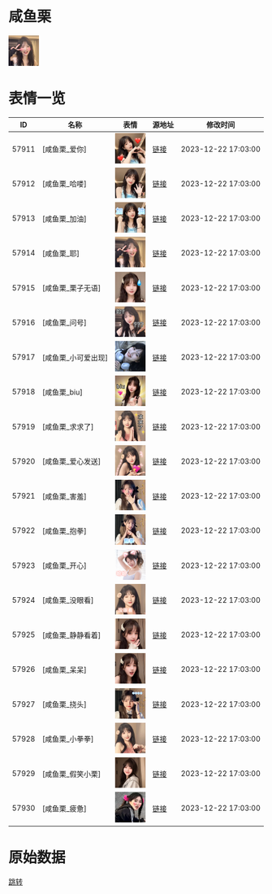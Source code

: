 # 咸鱼栗

<img src="./cover.png" height="60" alt="cover" />

# 表情一览

|ID|名称|表情|源地址|修改时间|
|----|----|----|----|----|
|57911|[咸鱼栗_爱你]|<img src="./pic/057911_%5B咸鱼栗_爱你%5D.png" height="60" alt="爱你"/>|[链接](https://i0.hdslb.com/bfs/garb/6746a5cb64f266c9380e5e46d526d138f4f75b65.png)|2023-12-22 17:03:00|
|57912|[咸鱼栗_哈喽]|<img src="./pic/057912_%5B咸鱼栗_哈喽%5D.png" height="60" alt="哈喽"/>|[链接](https://i0.hdslb.com/bfs/garb/1feaffe6c8feac3cd43b0e7efab09095fc93763d.png)|2023-12-22 17:03:00|
|57913|[咸鱼栗_加油]|<img src="./pic/057913_%5B咸鱼栗_加油%5D.png" height="60" alt="加油"/>|[链接](https://i0.hdslb.com/bfs/garb/ba0f3e4a768424708bf58cee2ae806490485f2f8.png)|2023-12-22 17:03:00|
|57914|[咸鱼栗_耶]|<img src="./pic/057914_%5B咸鱼栗_耶%5D.png" height="60" alt="耶"/>|[链接](https://i0.hdslb.com/bfs/garb/f63092d5b08af6fd75c4cc90d01e0e3d184d9e8f.png)|2023-12-22 17:03:00|
|57915|[咸鱼栗_栗子无语]|<img src="./pic/057915_%5B咸鱼栗_栗子无语%5D.png" height="60" alt="栗子无语"/>|[链接](https://i0.hdslb.com/bfs/garb/0830a613cc4d69f7955ae191d22154fe3599ea14.png)|2023-12-22 17:03:00|
|57916|[咸鱼栗_问号]|<img src="./pic/057916_%5B咸鱼栗_问号%5D.png" height="60" alt="问号"/>|[链接](https://i0.hdslb.com/bfs/garb/c55346ba6c75cadb9a43b6d8414c89322689d6a2.png)|2023-12-22 17:03:00|
|57917|[咸鱼栗_小可爱出现]|<img src="./pic/057917_%5B咸鱼栗_小可爱出现%5D.png" height="60" alt="小可爱出现"/>|[链接](https://i0.hdslb.com/bfs/garb/7b660a84acf4682b97189adbf72c6581c863821b.png)|2023-12-22 17:03:00|
|57918|[咸鱼栗_biu]|<img src="./pic/057918_%5B咸鱼栗_biu%5D.png" height="60" alt="biu"/>|[链接](https://i0.hdslb.com/bfs/garb/8f970bf0938489abd88c162a4e49351f58637674.png)|2023-12-22 17:03:00|
|57919|[咸鱼栗_求求了]|<img src="./pic/057919_%5B咸鱼栗_求求了%5D.png" height="60" alt="求求了"/>|[链接](https://i0.hdslb.com/bfs/garb/d31892afd6f121914e71bd7ac42c4a8cb31ca547.png)|2023-12-22 17:03:00|
|57920|[咸鱼栗_爱心发送]|<img src="./pic/057920_%5B咸鱼栗_爱心发送%5D.png" height="60" alt="爱心发送"/>|[链接](https://i0.hdslb.com/bfs/garb/25cc72fa3849ab42305148c9820eadc1e39a1bb6.png)|2023-12-22 17:03:00|
|57921|[咸鱼栗_害羞]|<img src="./pic/057921_%5B咸鱼栗_害羞%5D.png" height="60" alt="害羞"/>|[链接](https://i0.hdslb.com/bfs/garb/30c2a5078367833ff42f432fb11f1c9ab618fa70.png)|2023-12-22 17:03:00|
|57922|[咸鱼栗_抱拳]|<img src="./pic/057922_%5B咸鱼栗_抱拳%5D.png" height="60" alt="抱拳"/>|[链接](https://i0.hdslb.com/bfs/garb/63785c3a73fb3fa2399c94f45dd16957f0c3f4b8.png)|2023-12-22 17:03:00|
|57923|[咸鱼栗_开心]|<img src="./pic/057923_%5B咸鱼栗_开心%5D.png" height="60" alt="开心"/>|[链接](https://i0.hdslb.com/bfs/garb/1babdb5d143fb115e3a95e8443ab18057af8824e.png)|2023-12-22 17:03:00|
|57924|[咸鱼栗_没眼看]|<img src="./pic/057924_%5B咸鱼栗_没眼看%5D.png" height="60" alt="没眼看"/>|[链接](https://i0.hdslb.com/bfs/garb/2ff85ba22b6bd4995931c4e7ae0f7ca2d648fda0.png)|2023-12-22 17:03:00|
|57925|[咸鱼栗_静静看着]|<img src="./pic/057925_%5B咸鱼栗_静静看着%5D.png" height="60" alt="静静看着"/>|[链接](https://i0.hdslb.com/bfs/garb/7b06ecca2343966e87a54cb54c027b1be70233f5.png)|2023-12-22 17:03:00|
|57926|[咸鱼栗_呆呆]|<img src="./pic/057926_%5B咸鱼栗_呆呆%5D.png" height="60" alt="呆呆"/>|[链接](https://i0.hdslb.com/bfs/garb/a85151371c7c228c93ae096bd4939d0d04db2afa.png)|2023-12-22 17:03:00|
|57927|[咸鱼栗_挠头]|<img src="./pic/057927_%5B咸鱼栗_挠头%5D.png" height="60" alt="挠头"/>|[链接](https://i0.hdslb.com/bfs/garb/59d552b6ca4e171fc0b8e36e22d7ae4f3733efea.png)|2023-12-22 17:03:00|
|57928|[咸鱼栗_小拳拳]|<img src="./pic/057928_%5B咸鱼栗_小拳拳%5D.png" height="60" alt="小拳拳"/>|[链接](https://i0.hdslb.com/bfs/garb/7cb59f01ab15471ef35241c67d621050c989aa26.png)|2023-12-22 17:03:00|
|57929|[咸鱼栗_假笑小栗]|<img src="./pic/057929_%5B咸鱼栗_假笑小栗%5D.png" height="60" alt="假笑小栗"/>|[链接](https://i0.hdslb.com/bfs/garb/05292d0accc8868beed416e89f1ec14ea5ed24eb.png)|2023-12-22 17:03:00|
|57930|[咸鱼栗_疲惫]|<img src="./pic/057930_%5B咸鱼栗_疲惫%5D.png" height="60" alt="疲惫"/>|[链接](https://i0.hdslb.com/bfs/garb/d901c6db6540e6998b71f321f7b19a4371957559.png)|2023-12-22 17:03:00|

# 原始数据

[跳转](./raw.json)

